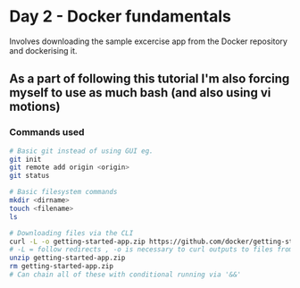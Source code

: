 # Day 2 - Docker fundamentals
Involves downloading the sample excercise app from the Docker repository and dockerising it.

## As a part of following this tutorial I'm also forcing myself to use as much bash (and also using vi motions)
### Commands used
```sh
# Basic git instead of using GUI eg.
git init
git remote add origin <origin>
git status

# Basic filesystem commands
mkdir <dirname>
touch <filename>
ls

# Downloading files via the CLI
curl -L -o getting-started-app.zip https://github.com/docker/getting-started-app/archive/refs/heads/main.zip
# -L = follow redirects , -o is necessary to curl outputs to files from stdin (equivalent to the pipe operator).
unzip getting-started-app.zip
rm getting-started-app.zip
# Can chain all of these with conditional running via '&&'
```
